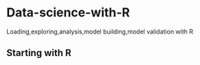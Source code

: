 # Data-science-with-R
Loading,exploring,analysis,model building,model validation with R

## Starting with R

